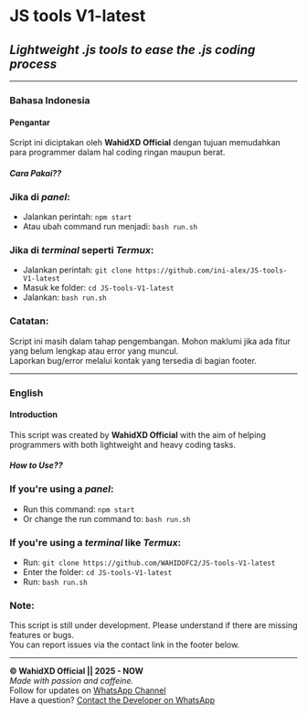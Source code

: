 # **JS tools V1-latest**
## *Lightweight .js tools to ease the .js coding process*

---

### **Bahasa Indonesia**  
#### **Pengantar**  
Script ini diciptakan oleh **WahidXD Official** dengan tujuan memudahkan para programmer dalam hal coding ringan maupun berat.

#### ***Cara Pakai??***  
### **Jika di *panel*:**
- Jalankan perintah: `npm start`  
- Atau ubah command run menjadi: `bash run.sh`

### **Jika di *terminal* seperti *Termux*:**
- Jalankan perintah: `git clone https://github.com/ini-alex/JS-tools-V1-latest`
- Masuk ke folder: `cd JS-tools-V1-latest`
- Jalankan: `bash run.sh`

### **Catatan:**  
Script ini masih dalam tahap pengembangan. Mohon maklumi jika ada fitur yang belum lengkap atau error yang muncul.  
Laporkan bug/error melalui kontak yang tersedia di bagian footer.

---

### **English**  
#### **Introduction**
This script was created by **WahidXD Official** with the aim of helping programmers with both lightweight and heavy coding tasks.

#### ***How to Use??***  
### **If you're using a *panel*:**
- Run this command: `npm start`  
- Or change the run command to: `bash run.sh`

### **If you're using a *terminal* like *Termux*:**
- Run: `git clone https://github.com/WAHIDOFC2/JS-tools-V1-latest`
- Enter the folder: `cd JS-tools-V1-latest`
- Run: `bash run.sh`

### **Note:**  
This script is still under development. Please understand if there are missing features or bugs.  
You can report issues via the contact link in the footer below.

---

**© WahidXD Official || 2025 - NOW**  
*Made with passion and caffeine.*  
Follow for updates on [WhatsApp Channel](https://whatsapp.com/channel/0029VawJmjVKgsNuANC9zR0e)  
Have a question? [Contact the Developer on WhatsApp](https://wa.me/62895393974879)
